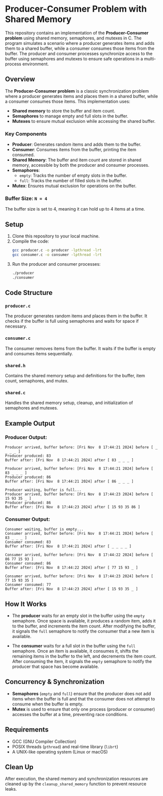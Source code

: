 # Producer-Consumer Problem with Shared Memory

This repository contains an implementation of the **Producer-Consumer problem** using shared memory, semaphores, and mutexes in C. The program simulates a scenario where a producer generates items and adds them to a shared buffer, while a consumer consumes those items from the buffer. The producer and consumer processes synchronize access to the buffer using semaphores and mutexes to ensure safe operations in a multi-process environment.

## Overview

The **Producer-Consumer problem** is a classic synchronization problem where a producer generates items and places them in a shared buffer, while a consumer consumes those items. This implementation uses:

- **Shared memory** to store the buffer and item count.
- **Semaphores** to manage empty and full slots in the buffer.
- **Mutexes** to ensure mutual exclusion while accessing the shared buffer.

### Key Components

- **Producer**: Generates random items and adds them to the buffer.
- **Consumer**: Consumes items from the buffer, printing the item consumed.
- **Shared Memory**: The buffer and item count are stored in shared memory, accessible by both the producer and consumer processes.
- **Semaphores**:
  - `empty`: Tracks the number of empty slots in the buffer.
  - `full`: Tracks the number of filled slots in the buffer.
- **Mutex**: Ensures mutual exclusion for operations on the buffer.

### Buffer Size: `N = 4`
The buffer size is set to 4, meaning it can hold up to 4 items at a time.

## Setup

1. Clone this repository to your local machine.
2. Compile the code:
    ```bash
    gcc producer.c -o producer -lpthread -lrt
    gcc consumer.c -o consumer -lpthread -lrt
    ```
3. Run the producer and consumer processes:
    ```bash
    ./producer
    ./consumer
    ```

## Code Structure

### `producer.c`

The producer generates random items and places them in the buffer. It checks if the buffer is full using semaphores and waits for space if necessary.

### `consumer.c`

The consumer removes items from the buffer. It waits if the buffer is empty and consumes items sequentially.

### `shared.h`

Contains the shared memory setup and definitions for the buffer, item count, semaphores, and mutex.

### `shared.c`

Handles the shared memory setup, cleanup, and initialization of semaphores and mutexes.

## Example Output

### Producer Output:

```
Producer arrived, buffer before: [Fri Nov  8 17:44:21 2024] before [ _ _ _ _ ]
Producer produced: 83
Buffer after: [Fri Nov  8 17:44:21 2024] after [ 83 _ _ _ ]

Producer arrived, buffer before: [Fri Nov  8 17:44:21 2024] before [ 83 _ _ _ ]
Producer produced: 86
Buffer after: [Fri Nov  8 17:44:21 2024] after [ 86 _ _ _ ]

Producer waiting, buffer is full...
Producer arrived, buffer before: [Fri Nov  8 17:44:23 2024] before [ 15 93 35 _ ]
Producer produced: 86
Buffer after: [Fri Nov  8 17:44:23 2024] after [ 15 93 35 86 ]
```

### Consumer Output:

```
Consumer waiting, buffer is empty...
Consumer arrived, buffer before: [Fri Nov  8 17:44:21 2024] before [ 83 _ _ _ ]
Consumer consumed: 83
Buffer after: [Fri Nov  8 17:44:21 2024] after [ _ _ _ _ ]

Consumer arrived, buffer before: [Fri Nov  8 17:44:22 2024] before [ 86 77 15 93 ]
Consumer consumed: 86
Buffer after: [Fri Nov  8 17:44:22 2024] after [ 77 15 93 _ ]

Consumer arrived, buffer before: [Fri Nov  8 17:44:23 2024] before [ 77 15 93 35 ]
Consumer consumed: 77
Buffer after: [Fri Nov  8 17:44:23 2024] after [ 15 93 35 _ ]
```

## How It Works

- The **producer** waits for an empty slot in the buffer using the `empty` semaphore. Once space is available, it produces a random item, adds it to the buffer, and increments the item count. After modifying the buffer, it signals the `full` semaphore to notify the consumer that a new item is available.
  
- The **consumer** waits for a full slot in the buffer using the `full` semaphore. Once an item is available, it consumes it, shifts the remaining items in the buffer to the left, and decrements the item count. After consuming the item, it signals the `empty` semaphore to notify the producer that space has become available.

## Concurrency & Synchronization

- **Semaphores** (`empty` and `full`) ensure that the producer does not add items when the buffer is full and that the consumer does not attempt to consume when the buffer is empty.
- **Mutex** is used to ensure that only one process (producer or consumer) accesses the buffer at a time, preventing race conditions.

## Requirements

- GCC (GNU Compiler Collection)
- POSIX threads (`pthread`) and real-time library (`librt`)
- A UNIX-like operating system (Linux or macOS)

## Clean Up

After execution, the shared memory and synchronization resources are cleaned up by the `cleanup_shared_memory` function to prevent resource leaks.
